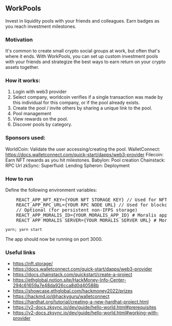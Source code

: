 
WorkPools
---


Invest in liquidity pools with your friends and colleagues. Earn badges as you reach investment milestones.

### Motivation

It's common to create small crypto social groups at work, but often that's where it ends. With WorkPools, you can set up custom investment pools with your friends and strategize the best ways to earn return on your crypto assets together.

<!--
Demo flow:


-->


### How it works:

1. Login with web3 provider
2. Select company, worldcoin verifies if a single transaction was made by this individual for this company, or if the pool already exists.
3. Create the pool / invite others by sharing a unique link to the pool. 
4. Pool management
5. View rewards on the pool.
6. Discover pools by category.


### Sponsors used:


WorldCoin: Validate the user accessing/creating the pool.
WalletConnect: https://docs.walletconnect.com/quick-start/dapps/web3-provider
Filecoin: Earn NFT rewards as you hit milestones.
Babylon: Pool creation
Chainstack: RPC Url
zkSync:
Superfluid: Lending
Spheron: Deployment

### How to run

Define the following environment variables:
<pre>
    REACT_APP_NFT_KEY={YOUR NFT STORAGE KEY} // Used for NFT generation
    REACT_APP_RPC_URL={YOUR RPC NODE URL} // Used for blockchain network calls.
    // Optional (for persistent non-IFPS storage)
    REACT_APP_MORALIS_ID={YOUR_MORALIS_APP_ID} # Moralis app id 
    REACT_APP_MORALIS_SERVER={YOUR_MORALIS_SERVER_URL} # Moralis server url
</pre>

`yarn; yarn start`

The app should now be running on port 3000.

### Useful links
*  https://nft.storage/
* https://docs.walletconnect.com/quick-start/dapps/web3-provider
* https://docs.chainstack.com/quickstart/create-a-project
* https://ethglobal.notion.site/HackMoney-Info-Center-294c61659a7e48da926cca8d0d40588b
* https://showcase.ethglobal.com/hackmoney2022/prizes
* https://hackmd.io/@hackyguru/walletconnect
* https://hardhat.org/tutorial/creating-a-new-hardhat-project.html
* https://v2-docs.zksync.io/dev/guide/hello-world.html#prerequisites
* https://v2-docs.zksync.io/dev/guide/hello-world.html#working-with-provider

